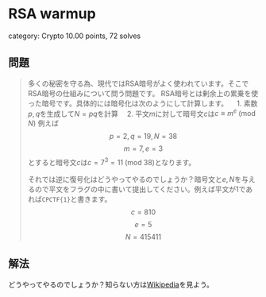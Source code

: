# RSA warmup
category: Crypto
10.00 points, 72 solves

## 問題
> 多くの秘密を守る為、現代ではRSA暗号がよく使われています。そこでRSA暗号の仕組みについて問う問題です。
RSA暗号とは剰余上の累乗を使った暗号です。具体的には暗号化は次のようにして計算します。
> 　1. 素数$p,q$を生成して$N=pq$を計算
> 　2. 平文$m$に対して暗号文$c$は$c\equiv m^e\;(\mathrm{mod}\;N)$
> 例えば
> $$p=2,q=19,N=38$$
> $$m=7,e=3$$
> とすると暗号文$c$は$c=7^3=11\;(\mathrm{mod}\;38)$となります。
> 
> それでは逆に復号化はどうやってやるのでしょうか？暗号文と$e,N$を与えるので平文をフラグの中に書いて提出してください。例えば平文が1であれば`CPCTF{1}`と書きます。
> $$c=810$$
> $$e=5$$
> $$N=415411$$

## 解法
どうやってやるのでしょうか？知らない方は[Wikipedia](https://ja.wikipedia.org/wiki/RSA暗号#暗号方式)を見よう。
